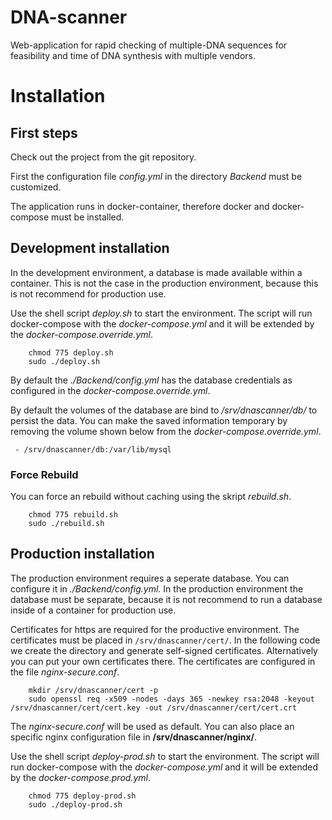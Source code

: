 
# DNA-scanner
Web-application for rapid checking of multiple-DNA sequences for feasibility and time of DNA synthesis with multiple vendors.


# Installation
## First steps
Check out the project from the git repository.

First the configuration file *config.yml* in the directory *Backend* must be customized.

The application runs in docker-container, therefore docker and docker-compose must be installed.

## Development installation 
In the development environment, a database is made available within a container. This is not the case in the production environment, because this is not recommend for production use. 

Use the shell script *deploy.sh* to start the environment. The script will run docker-compose with the *docker-compose.yml* and it will be extended by the *docker-compose.override.yml*.
```
    chmod 775 deploy.sh
    sudo ./deploy.sh
```
By default the *./Backend/config.yml* has the database credentials as configured in the *docker-compose.override.yml*. 

By default the volumes of the database are bind to */srv/dnascanner/db/* to persist the data. You can make the saved information temporary by removing the volume shown below from the *docker-compose.override.yml*.

` - /srv/dnascanner/db:/var/lib/mysql`

### Force Rebuild
You can force an rebuild without caching using the skript *rebuild.sh*.
```
    chmod 775 rebuild.sh
    sudo ./rebuild.sh
```
## Production installation
The production environment requires a seperate database. You can configure it in *./Backend/config.yml*. In the production environment the database must be separate, because it is not recommend to run a database inside of a container for production use.

Certificates for https are required for the productive environment. The certificates must be placed in `/srv/dnascanner/cert/`. In the following code we create the directory and generate self-signed certificates. Alternatively you can put your own certificates there. The certificates are configured in the file *nginx-secure.conf*.
```
    mkdir /srv/dnascanner/cert -p
    sudo openssl req -x509 -nodes -days 365 -newkey rsa:2048 -keyout /srv/dnascanner/cert/cert.key -out /srv/dnascanner/cert/cert.crt
```
The *nginx-secure.conf* will be used as default. You can also place an specific nginx configuration file in **/srv/dnascanner/nginx/**.

Use the shell script *deploy-prod.sh* to start the environment. The script will run docker-compose with the *docker-compose.yml* and it will be extended by the *docker-compose.prod.yml*.
```
    chmod 775 deploy-prod.sh
    sudo ./deploy-prod.sh
```

 


